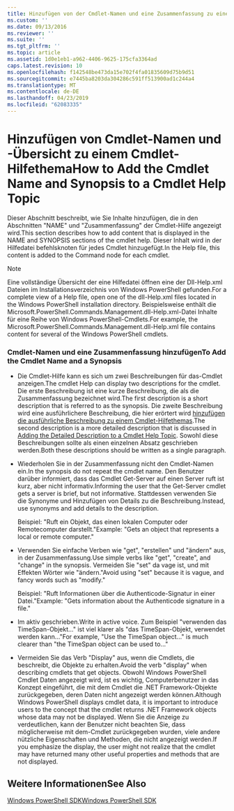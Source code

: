 ```yaml
---
title: Hinzufügen von der Cmdlet-Namen und eine Zusammenfassung zu einer Cmdlet-Hilfethemas | Microsoft-Dokumentation
ms.custom: ''
ms.date: 09/13/2016
ms.reviewer: ''
ms.suite: ''
ms.tgt_pltfrm: ''
ms.topic: article
ms.assetid: 1d0e1eb1-a962-4406-9625-175cfa3364ad
caps.latest.revision: 10
ms.openlocfilehash: f142548be473da15e702f4fa01835609d75b9d51
ms.sourcegitcommit: e7445ba8203da304286c591ff513900ad1c244a4
ms.translationtype: MT
ms.contentlocale: de-DE
ms.lasthandoff: 04/23/2019
ms.locfileid: "62083335"
---
```

# <a name="how-to-add-the-cmdlet-name-and-synopsis-to-a-cmdlet-help-topic"></a><span data-ttu-id="086ed-102">Hinzufügen von Cmdlet-Namen und -Übersicht zu einem Cmdlet-Hilfethema</span><span class="sxs-lookup"><span data-stu-id="086ed-102">How to Add the Cmdlet Name and Synopsis to a Cmdlet Help Topic</span></span>

<span data-ttu-id="086ed-103">Dieser Abschnitt beschreibt, wie Sie Inhalte hinzufügen, die in den Abschnitten "NAME" und "Zusammenfassung" der Cmdlet-Hilfe angezeigt wird.</span><span class="sxs-lookup"><span data-stu-id="086ed-103">This section describes how to add content that is displayed in the NAME and SYNOPSIS sections of the cmdlet help.</span></span> <span data-ttu-id="086ed-104">Dieser Inhalt wird in der Hilfedatei befehlsknoten für jedes Cmdlet hinzugefügt.</span><span class="sxs-lookup"><span data-stu-id="086ed-104">In the Help file, this content is added to the Command node for each cmdlet.</span></span>

> [!NOTE]
> <span data-ttu-id="086ed-105">Eine vollständige Übersicht der eine Hilfedatei öffnen eine der Dll-Help.xml Dateien im Installationsverzeichnis von Windows PowerShell gefunden.</span><span class="sxs-lookup"><span data-stu-id="086ed-105">For a complete view of a Help file, open one of the dll-Help.xml files located in the Windows PowerShell installation directory.</span></span> <span data-ttu-id="086ed-106">Beispielsweise enthält die Microsoft.PowerShell.Commands.Management.dll-Help.xml-Datei Inhalte für eine Reihe von Windows PowerShell-Cmdlets.</span><span class="sxs-lookup"><span data-stu-id="086ed-106">For example, the Microsoft.PowerShell.Commands.Management.dll-Help.xml file contains content for several of the Windows PowerShell cmdlets.</span></span>

### <a name="to-add-the-cmdlet-name-and-a-synopsis"></a><span data-ttu-id="086ed-107">Cmdlet-Namen und eine Zusammenfassung hinzufügen</span><span class="sxs-lookup"><span data-stu-id="086ed-107">To Add the Cmdlet Name and a Synopsis</span></span>

- <span data-ttu-id="086ed-108">Die Cmdlet-Hilfe kann es sich um zwei Beschreibungen für das-Cmdlet anzeigen.</span><span class="sxs-lookup"><span data-stu-id="086ed-108">The cmdlet Help can display two descriptions for the cmdlet.</span></span> <span data-ttu-id="086ed-109">Die erste Beschreibung ist eine kurze Beschreibung, die als die Zusammenfassung bezeichnet wird.</span><span class="sxs-lookup"><span data-stu-id="086ed-109">The first description is a short description that is referred to as the synopsis.</span></span> <span data-ttu-id="086ed-110">Die zweite Beschreibung wird eine ausführlichere Beschreibung, die hier erörtert wird [hinzufügen die ausführliche Beschreibung zu einem Cmdlet-Hilfethemas](./how-to-add-a-cmdlet-description.md).</span><span class="sxs-lookup"><span data-stu-id="086ed-110">The second description is a more detailed description that is discussed in [Adding the Detailed Description to a Cmdlet Help Topic](./how-to-add-a-cmdlet-description.md).</span></span> <span data-ttu-id="086ed-111">Sowohl diese Beschreibungen sollte als einen einzelnen Absatz geschrieben werden.</span><span class="sxs-lookup"><span data-stu-id="086ed-111">Both these descriptions should be written as a single paragraph.</span></span>

- <span data-ttu-id="086ed-112">Wiederholen Sie in der Zusammenfassung nicht den Cmdlet-Namen ein.</span><span class="sxs-lookup"><span data-stu-id="086ed-112">In the synopsis do not repeat the cmdlet name.</span></span> <span data-ttu-id="086ed-113">Den Benutzer darüber informiert, dass das Cmdlet Get-Server auf einen Server ruft ist kurz, aber nicht informativ.</span><span class="sxs-lookup"><span data-stu-id="086ed-113">Informing the user that the Get-Server cmdlet gets a server is brief, but not informative.</span></span> <span data-ttu-id="086ed-114">Stattdessen verwenden Sie die Synonyme und Hinzufügen von Details zu die Beschreibung.</span><span class="sxs-lookup"><span data-stu-id="086ed-114">Instead, use synonyms and add details to the description.</span></span>

  <span data-ttu-id="086ed-115">Beispiel: "Ruft ein Objekt, das einen lokalen Computer oder Remotecomputer darstellt."</span><span class="sxs-lookup"><span data-stu-id="086ed-115">Example: "Gets an object that represents a local or remote computer."</span></span>

- <span data-ttu-id="086ed-116">Verwenden Sie einfache Verben wie "get", "erstellen" und "ändern" aus, in der Zusammenfassung.</span><span class="sxs-lookup"><span data-stu-id="086ed-116">Use simple verbs like "get", "create", and "change" in the synopsis.</span></span> <span data-ttu-id="086ed-117">Vermeiden Sie "set" da vage ist, und mit Effekten Wörter wie "ändern."</span><span class="sxs-lookup"><span data-stu-id="086ed-117">Avoid using "set" because it is vague, and fancy words such as "modify."</span></span>

  <span data-ttu-id="086ed-118">Beispiel: "Ruft Informationen über die Authenticode-Signatur in einer Datei."</span><span class="sxs-lookup"><span data-stu-id="086ed-118">Example: "Gets information about the Authenticode signature in a file."</span></span>

- <span data-ttu-id="086ed-119">Im aktiv geschrieben.</span><span class="sxs-lookup"><span data-stu-id="086ed-119">Write in active voice.</span></span> <span data-ttu-id="086ed-120">Zum Beispiel "verwenden das TimeSpan-Objekt..." ist viel klarer als "das TimeSpan-Objekt, verwendet werden kann..."</span><span class="sxs-lookup"><span data-stu-id="086ed-120">For example, "Use the TimeSpan object..." is much clearer than "the TimeSpan object can be used to..."</span></span>

- <span data-ttu-id="086ed-121">Vermeiden Sie das Verb "Display" aus, wenn die Cmdlets, die beschreibt, die Objekte zu erhalten.</span><span class="sxs-lookup"><span data-stu-id="086ed-121">Avoid the verb "display" when describing cmdlets that get objects.</span></span> <span data-ttu-id="086ed-122">Obwohl Windows PowerShell Cmdlet Daten angezeigt wird, ist es wichtig, Computerbenutzer in das Konzept eingeführt, die mit dem Cmdlet die .NET Framework-Objekte zurückgegeben, deren Daten nicht angezeigt werden können.</span><span class="sxs-lookup"><span data-stu-id="086ed-122">Although Windows PowerShell displays cmdlet data, it is important to introduce users to the concept that the cmdlet returns .NET Framework objects whose data may not be displayed.</span></span> <span data-ttu-id="086ed-123">Wenn Sie die Anzeige zu verdeutlichen, kann der Benutzer nicht beachten Sie, dass möglicherweise mit dem-Cmdlet zurückgegeben wurden, viele andere nützliche Eigenschaften und Methoden, die nicht angezeigt werden.</span><span class="sxs-lookup"><span data-stu-id="086ed-123">If you emphasize the display, the user might not realize that the cmdlet may have returned many other useful properties and methods that are not displayed.</span></span>

## <a name="see-also"></a><span data-ttu-id="086ed-124">Weitere Informationen</span><span class="sxs-lookup"><span data-stu-id="086ed-124">See Also</span></span>

 [<span data-ttu-id="086ed-125">Windows PowerShell SDK</span><span class="sxs-lookup"><span data-stu-id="086ed-125">Windows PowerShell SDK</span></span>](../windows-powershell-reference.md)